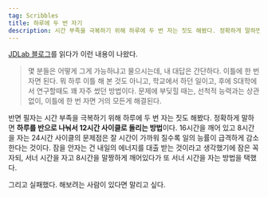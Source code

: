 ```yaml
---
tag: Scribbles
title: 하루에 두 번 자기
description: 시간 부족을 극복하기 위해 하루에 두 번 자는 짓도 해봤다. 정확하게 말하면 하루를 반으로 나눠서 12시간 사이클로 돌리는 방법이다.
---
```

[JDLab 블로그](http://jdlab.org/wp/?p=516)를 읽다가 이런 내용이 나왔다.

> 몇 분들은 어떻게 그게 가능하냐고 물으시는데, 내 대답은 간단하다. 이틀에 한 번 자면 된다. 뭐 하루 이틀 해 본 것도 아니고, 학교에서 하던 일이고, 후에 S대학에서 연구할때도 꽤 자주 썼던 방법이다. 문제에 부딪힐 때는, 선척적 능력과는 상관없이, 이틀에 한 번 자면 거의 모든게 해결된다.

반면 필자는 시간 부족을 극복하기 위해 하루에 두 번 자는 짓도 해봤다. 정확하게 말하면 **하루를 반으로 나눠서 12시간 사이클로 돌리는 방법**이다. 16시간을 깨어 있고 8시간을 자는 24시간 사이클의 문제점은 잘 시간이 가까워 질수록 일의 능률이 급격하게 감소한다는 것이다. 잠을 안자는 건 내일의 에너지를 대출 받는 것이라고 생각했기에 잠은 꼭 자되, 서너 시간을 자고 8시간을 말짱하게 깨어있다가 또 서너 시간을 자는 방법을 택했다.

그리고 실패했다. 해보려는 사람이 있다면 말리고 싶다.